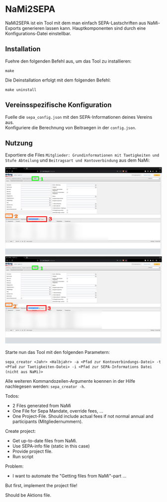 # NaMi2SEPA

NaMi2SEPA ist ein Tool mit dem man einfach SEPA-Lastschriften aus NaMi-Exports generieren lassen kann.
Hauptkomponenten sind durch eine Konfigurations-Datei einstellbar.

## Installation
Fuehre den folgenden Befehl aus, um das Tool zu installieren:
````shell
make
````

Die Deinstallation erfolgt mit dem folgenden Befehl:
````shell
make uninstall
````

## Vereinsspezifische Konfiguration
Fuelle die ``sepa_config.json`` mit den SEPA-Informationen deines Vereins aus. \
Konfiguriere die Berechnung von Beitraegen in der ``config.json``.

## Nutzung
Exportiere die Files ``Mitglieder: Grundinformationen mit Taetigkeiten und Stufe Abteilung`` und ``Beitragsart und Kontoverbindung`` aus dem NaMi:

![Taetigkeiten](images/Taetigkeiten_Export.png)
![Kontoverbindungen](images/Grundinfos_Export.png)

Starte nun das Tool mit den folgenden Parametern:
````shell
sepa_creator <Jahr> <Halbjahr> -a <Pfad zur Kontoverbindungs-Datei> -t <Pfad zur Taetigkeiten-Datei> -i <Pfad zur SEPA-Informations Datei (nicht aus NaMi)>
````
Alle weiteren Kommandozeilen-Argumente koennen in der Hilfe nachlegesen werden: ``sepa_creator -h``.

Todos:
- 2 Files generated from NaMi
- One File for Sepa Mandate, override fees, ...
- One Project-File. Should include actual fees if not normal annual and participants (Mitgliedernummern).

Create project: 
- Get up-to-date files from NaMi.
- Use SEPA-info file (static in this case)
- Provide project file.
- Run script

Problem:
- I want to automate the "Getting files from NaMi"-part ...

But first, implement the project file!

Should be Aktions file.
